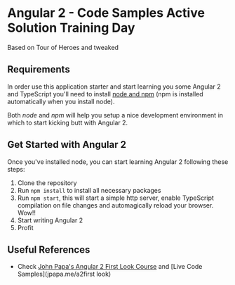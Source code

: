# Angular 2 - Code Samples Active Solution Training Day

Based on Tour of Heroes and tweaked

## Requirements

In order use this application starter and start learning you some Angular 2 and TypeScript you'll need to install [node and npm](https://nodejs.org/en/download/) (npm is installed automatically when you install node).

Both *node* and *npm* will help you setup a nice development environment in which to start kicking butt with Angular 2.

## Get Started with Angular 2

Once you've installed node, you can start learning Angular 2 following these steps:

1. Clone the repository
2. Run `npm install` to install all necessary packages
3. Run `npm start`, this will start a simple http server, enable TypeScript compilation on file changes and automagically reload your browser. Wow!!
4. Start writing Angular 2
5. Profit

## Useful References

* Check [John Papa's Angular 2 First Look Course](https://app.pluralsight.com/library/courses/angular-2-first-look/table-of-contents) and [Live Code Samples](jpapa.me/a2first    look)



